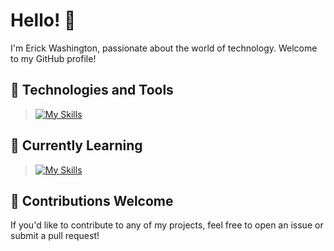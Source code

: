 # Hello! 👋

I'm Erick Washington, passionate about the world of technology. Welcome to my GitHub profile!

## 🔧 Technologies and Tools

>[![My Skills](https://skillicons.dev/icons?i=js,html,css,git,bash,linux,vim)](https://skillicons.dev)

## 🌱 Currently Learning

>[![My Skills](https://skillicons.dev/icons?i=python,godot,asm)](https://skillicons.dev)


## 🤝 Contributions Welcome

If you'd like to contribute to any of my projects, feel free to open an issue or submit a pull request!







